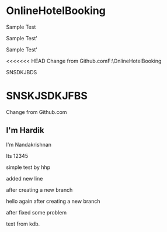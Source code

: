 # OnlineHotelBooking

Sample Test

Sample Test'

Sample Test'

<<<<<<< HEAD
Change from Github.comF:\OnlineHotelBooking

SNSDKJBDS


SNSKJSDKJFBS
=======
Change from Github.com

## I'm Hardik

I'm Nandakrishnan

Its 12345

simple test by hhp

added new line

after creating a new branch

hello again after creating a new branch

after fixed some problem

text from kdb.

